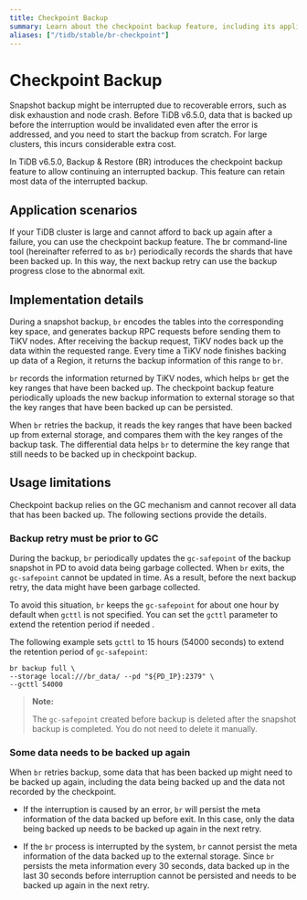 ```yaml
---
title: Checkpoint Backup
summary: Learn about the checkpoint backup feature, including its application scenarios, implementation details, and usage.
aliases: ["/tidb/stable/br-checkpoint"]
---
```


# Checkpoint Backup

Snapshot backup might be interrupted due to recoverable errors, such as disk exhaustion and node crash. Before TiDB v6.5.0, data that is backed up before the interruption would be invalidated even after the error is addressed, and you need to start the backup from scratch. For large clusters, this incurs considerable extra cost.

In TiDB v6.5.0, Backup & Restore (BR) introduces the checkpoint backup feature to allow continuing an interrupted backup. This feature can retain most data of the interrupted backup.

## Application scenarios

If your TiDB cluster is large and cannot afford to back up again after a failure, you can use the checkpoint backup feature. The br command-line tool (hereinafter referred to as `br`) periodically records the shards that have been backed up. In this way, the next backup retry can use the backup progress close to the abnormal exit.

## Implementation details

During a snapshot backup, `br` encodes the tables into the corresponding key space, and generates backup RPC requests before sending them to TiKV nodes. After receiving the backup request, TiKV nodes back up the data within the requested range. Every time a TiKV node finishes backing up data of a Region, it returns the backup information of this range to `br`.

`br` records the information returned by TiKV nodes, which helps `br` get the key ranges that have been backed up. The checkpoint backup feature periodically uploads the new backup information to external storage so that the key ranges that have been backed up can be persisted.

When `br` retries the backup, it reads the key ranges that have been backed up from external storage, and compares them with the key ranges of the backup task. The differential data helps `br` to determine the key range that still needs to be backed up in checkpoint backup.

## Usage limitations

Checkpoint backup relies on the GC mechanism and cannot recover all data that has been backed up. The following sections provide the details.

### Backup retry must be prior to GC

During the backup, `br` periodically updates the `gc-safepoint` of the backup snapshot in PD to avoid data being garbage collected. When `br` exits, the `gc-safepoint` cannot be updated in time. As a result, before the next backup retry, the data might have been garbage collected.

To avoid this situation, `br` keeps the `gc-safepoint` for about one hour by default when `gcttl` is not specified. You can set the `gcttl` parameter to extend the retention period if needed .

The following example sets `gcttl` to 15 hours (54000 seconds) to extend the retention period of `gc-safepoint`:

```shell
br backup full \
--storage local:///br_data/ --pd "${PD_IP}:2379" \
--gcttl 54000
```

> **Note:**
>
> The `gc-safepoint` created before backup is deleted after the snapshot backup is completed. You do not need to delete it manually.

### Some data needs to be backed up again

When `br` retries backup, some data that has been backed up might need to be backed up again, including the data being backed up and the data not recorded by the checkpoint.

- If the interruption is caused by an error, `br` will persist the meta information of the data backed up before exit. In this case, only the data being backed up needs to be backed up again in the next retry.

- If the `br` process is interrupted by the system, `br` cannot persist the meta information of the data backed up to the external storage. Since `br` persists the meta information every 30 seconds, data backed up in the last 30 seconds before interruption cannot be persisted and needs to be backed up again in the next retry.
